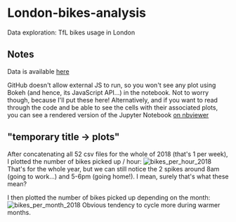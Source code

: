 # London-bikes-analysis
Data exploration: TfL bikes usage in London

## Notes
Data is available [here](https://cycling.data.tfl.gov.uk/)

GitHub doesn't allow external JS to run, so you won't see any plot using Bokeh (and hence, its JavaScript API...) in the notebook. Not to worry though, because I'll put these here!
Alternatively, and if you want to read through the code and be able to see the cells with their associated plots, you can see a rendered version of the Jupyter Notebook [on nbviewer](https://nbviewer.jupyter.org/github/GeoffroyS/London-bikes-analysis/blob/master/bikes_analysis.ipynb)

## "temporary title -> plots"
After concatenating all 52 csv files for the whole of 2018 (that's 1 per week), I plotted the number of bikes picked up / hour:
![bikes_per_hour_2018](https://i.imgur.com/HduxOoK.png "bikes_per_hour")
That's for the whole year, but we can still notice the 2 spikes around 8am (going to work...) and 5-6pm (going home!). I mean, surely that's what these mean?

I then plotted the number of bikes picked up depending on the month:
![bikes_per_month_2018](https://i.imgur.com/QT6nhLH.png "bikes_per_month")
Obvious tendency to cycle more during warmer months.
